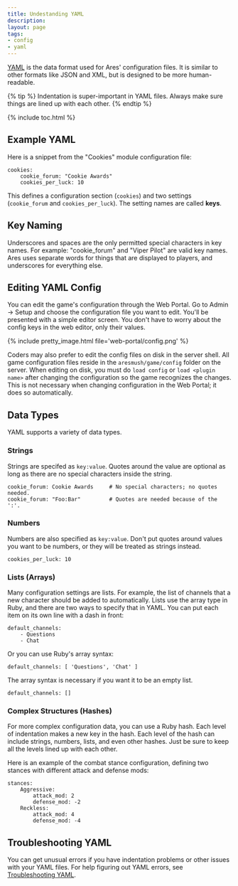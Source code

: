 ```yaml
---
title: Undestanding YAML
description: 
layout: page
tags:
- config
- yaml
---
```


[YAML](http://www.yaml.org/start.html) is the data format used for Ares' configuration files.  It is similar to other formats like JSON and XML, but is designed to be more human-readable.

{% tip %} 
Indentation is super-important in YAML files.  Always make sure things are lined up with each other.
{% endtip %}

{% include toc.html %}

## Example YAML

Here is a snippet from the "Cookies" module configuration file:

    cookies:
        cookie_forum: "Cookie Awards"
        cookies_per_luck: 10

This defines a configuration section (`cookies`) and two settings (`cookie_forum` and `cookies_per_luck`).  The setting names are called **keys**.   


## Key Naming

Underscores and spaces are the only permitted special characters in key names.  For example: "cookie_forum" and "Viper Pilot" are valid key names.  Ares uses separate words for things that are displayed to players, and underscores for everything else.

## Editing YAML Config

You can edit the game's configuration through the Web Portal.  Go to Admin -> Setup and choose the configuration file you want to edit.  You'll be presented with a simple editor screen.   You don't have to worry about the config keys in the web editor, only their values.

{% include pretty_image.html file='web-portal/config.png' %}

Coders may also prefer to edit the config files on disk in the server shell.  All game configuration files reside in the `aresmush/game/config` folder on the server.  When editing on disk, you must do `load config` or `load <plugin name>` after changing the configuration so the game recognizes the changes.  This is not necessary when changing configuration in the Web Portal; it does so automatically.

## Data Types

YAML supports a variety of data types.

### Strings

Strings are specifed as `key:value`.  Quotes around the value are optional as long as there are no special characters inside the string.

    cookie_forum: Cookie Awards     # No special characters; no quotes needed.
    cookie_forum: "Foo:Bar"         # Quotes are needed because of the ':'.


### Numbers

Numbers are also specified as `key:value`.   Don't put quotes around values you want to be numbers, or they will be treated as strings instead.

    cookies_per_luck: 10

### Lists (Arrays)

Many configuration settings are lists.  For example, the list of channels that a new character should be added to automatically.  Lists use the array type in Ruby, and there are two ways to specify that in YAML.  You can put each item on its own line with a dash in front:

    default_channels:
        - Questions
        - Chat

Or you can use Ruby's array syntax:

    default_channels: [ 'Questions', 'Chat' ]

The array syntax is necessary if you want it to be an empty list.

    default_channels: []

### Complex Structures (Hashes)

For more complex configuration data, you can use a Ruby hash.  Each level of indentation makes a new key in the hash.  Each level of the hash can include strings, numbers, lists, and even other hashes.  Just be sure to keep all the levels lined up with each other.

Here is an example of the combat stance configuration, defining two stances with different attack and defense mods:

    stances:
        Aggressive:
            attack_mod: 2
            defense_mod: -2
        Reckless:
            attack_mod: 4
            defense_mod: -4

## Troubleshooting YAML

You can get unusual errors if you have indentation problems or other issues with your YAML files.  For help figuring out YAML errors, see [Troubleshooting YAML](/tutorials/code/troubleshooting-yaml.html).